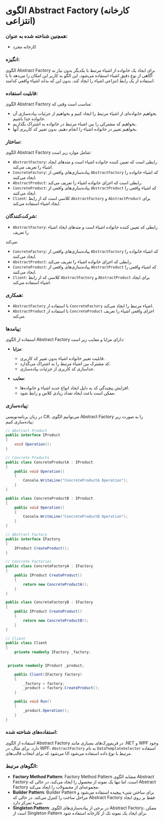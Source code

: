 # الگوی Abstract Factory (کارخانه انتزاعی)

### همچنین شناخته شده به عنوان:
- کارخانه مجرد

### انگیزه:
الگوی Abstract Factory برای ایجاد یک خانواده از اشیاء مرتبط با یکدیگر بدون نیاز به آگاهی از نوع دقیق اشیاء استفاده می‌شود. این الگو به کاربر این امکان را می‌دهد تا با استفاده از یک رابط انتزاعی اشیاء را ایجاد کند، بدون این که بداند اشیاء واقعی کدامند.

### قابلیت استفاده:
الگوی Abstract Factory مناسب است وقتی که:
- بخواهیم خانواده‌ای از اشیاء مرتبط را ایجاد کنیم و بخواهیم از جزئیات پیاده‌سازی آن خانواده جدا باشیم.
- بخواهیم کد مشترکی را بین اشیاء مرتبط در خانواده به اشتراک بگذاریم.
- بخواهیم تغییر در خانواده اشیاء را انجام دهیم، بدون تغییر کد کاربری آنها.

### ساختار:
الگوی Abstract Factory شامل موارد زیر است:
- `AbstractFactory`: رابطی است که تعیین کننده خانواده اشیاء است و متدهای ایجاد اشیاء را تعریف می‌کند.
- `ConcreteFactory`: پیاده‌سازی‌های واقعی از `AbstractFactory` که اشیاء خانواده را ایجاد می‌کنند.
- `AbstractProduct`: رابطی است که اجزای خانواده اشیاء را تعریف می‌کند.
- `ConcreteProduct`: پیاده‌سازی‌های واقعی از `AbstractProduct` که اشیاء واقعی را ایجاد می‌کنند.
- `Client`: کلاسی است که از رابط `AbstractFactory` و `AbstractProduct` برای ایجاد اشیاء استفاده می‌کند.

### شرکت‌کنندگان:
- `AbstractFactory`: رابطی که تعیین کننده خانواده اشیاء است و متدهای ایجاد اشیاء را تعریف

می‌کند.
- `ConcreteFactory`: پیاده‌سازی‌های واقعی از `AbstractFactory` که اشیاء خانواده را ایجاد می‌کنند.
- `AbstractProduct`: رابطی که اجزای خانواده اشیاء را تعریف می‌کند.
- `ConcreteProduct`: پیاده‌سازی‌های واقعی از `AbstractProduct` که اشیاء واقعی را ایجاد می‌کنند.
- `Client`: کلاسی که از رابط `AbstractFactory` و `AbstractProduct` برای ایجاد اشیاء استفاده می‌کند.

### همکاری:
- `AbstractFactory` با استفاده از `ConcreteFactory` اشیاء مرتبط را ایجاد می‌کند.
- `AbstractProduct` با استفاده از `ConcreteProduct` اجزای واقعی اشیاء را تعریف می‌کند.

### پیامدها:
استفاده از الگوی Abstract Factory دارای مزایا و معایب زیر است:
- **مزایا**:
    - قابلیت تغییر خانواده اشیاء بدون تغییر کد کاربری.
    - کد مشترک بین اشیاء مرتبط را به اشتراک می‌گذارد.
    - جداسازی کد کاربری از جزئیات پیاده‌سازی.

- **معایب**:
    - افزایش پیچیدگی کد به دلیل ایجاد انواع جدید اشیاء و خانواده‌ها.
    - ممکن است باعث ایجاد تعداد زیادی کلاس و رابط شود.

### پیاده‌سازی:
در زبان برنامه‌نویسی C#، می‌توانیم الگوی Abstract Factory را به صورت زیر پیاده‌سازی کنیم:

```csharp
// Abstract Product
public interface IProduct
{
    void Operation();
}

// Concrete Products
public class ConcreteProductA : IProduct
{
    public void Operation()
    {
        Console.WriteLine("ConcreteProductA Operation");
    }
}

public class ConcreteProductB : IProduct
{
    public void Operation()
    {
        Console.WriteLine("ConcreteProductB Operation");
    }
}

// Abstract Factory
public interface IFactory
{
    IProduct CreateProduct();
}

// Concrete Factories
public class ConcreteFactoryA : IFactory
{
    public IProduct CreateProduct()
    {
        return new ConcreteProductA();
    }
}

public class ConcreteFactoryB : IFactory
{
    public IProduct CreateProduct()
    {
        return new ConcreteProductB();
    }
}

// Client
public class Client
{
    private readonly IFactory _factory;
   

 private readonly IProduct _product;

    public Client(IFactory factory)
    {
        _factory = factory;
        _product = factory.CreateProduct();
    }

    public void Run()
    {
        _product.Operation();
    }
}
```

### استفاده‌های شناخته شده:
استفاده از الگوی Abstract Factory در فریم‌ورک‌های بسیاری مانند .NET و WPF وجود دارد. برای مثال، در WPF، `AbstractFactory` به نام `DataTemplateSelector` استفاده می‌شود که برای انتخاب قالب‌های UI مرتبط با نوع داده استفاده می‌شود.

### الگوهای مرتبط:
- **Factory Method Pattern**: Factory Method Pattern مشابه الگوی Abstract Factory است، اما تنها یک نمونه از محصول را ایجاد می‌کند، در حالی که Abstract Factory مجموعه‌ای از محصولات را ایجاد می‌کند.
- **Builder Pattern**: Builder Pattern برای ساختن شیء پیچیده استفاده می‌شود و مراحل ساخت را کنترل می‌کند. در حالی که Abstract Factory فقط بر روی ایجاد شیء تمرکز دارد.
- **Singleton Pattern**: در برخی از پیاده‌سازی‌های الگوی Abstract Factory، ممکن است از Singleton Pattern برای ایجاد یک نمونه تک از کارخانه استفاده شود.